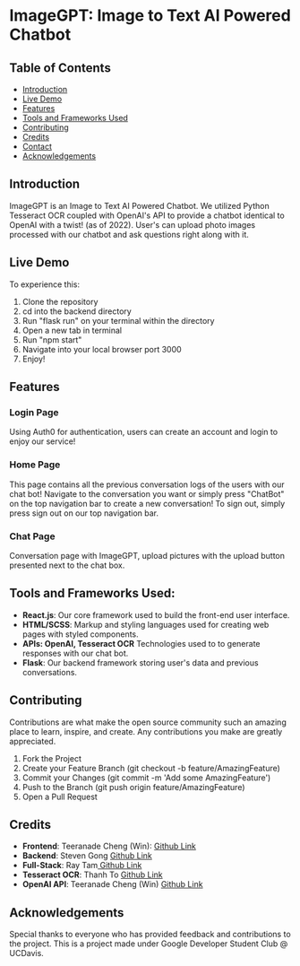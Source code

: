 # ImageGPT: Image to Text AI Powered Chatbot

## Table of Contents

- [Introduction](#introduction)
- [Live Demo](#live-demo)
- [Features](#features)
- [Tools and Frameworks Used](#tools-and-frameworks-used)
- [Contributing](#contributing)
- [Credits](#credits)
- [Contact](#contact)
- [Acknowledgements](#acknowledgements)

## Introduction

ImageGPT is an Image to Text AI Powered Chatbot. We utilized Python Tesseract OCR coupled with OpenAI's API to provide a chatbot identical to OpenAI with a twist! (as of 2022). User's can upload photo images processed with our chatbot and ask questions right along with it.

## Live Demo

To experience this:

1. Clone the repository
2. cd into the backend directory
3. Run "flask run" on your terminal within the directory
4. Open a new tab in terminal
5. Run "npm start"
6. Navigate into your local browser port 3000
7. Enjoy!

## Features

### Login Page

Using Auth0 for authentication, users can create an account and login to enjoy our service!

### Home Page

This page contains all the previous conversation logs of the users with our chat bot! Navigate to the conversation you want or simply press "ChatBot" on the top navigation bar to create a new conversation! To sign out, simply press sign out on our top navigation bar.

### Chat Page

Conversation page with ImageGPT, upload pictures with the upload button presented next to the chat box.

## Tools and Frameworks Used:

- **React.js**: Our core framework used to build the front-end user interface.
- **HTML/SCSS**: Markup and styling languages used for creating web pages with styled components.
- **APIs: OpenAI, Tesseract OCR** Technologies used to to generate responses with our chat bot.
- **Flask**: Our backend framework storing user's data and previous conversations.

## Contributing

Contributions are what make the open source community such an amazing place to learn, inspire, and create. Any contributions you make are greatly appreciated.

1. Fork the Project
2. Create your Feature Branch (git checkout -b feature/AmazingFeature)
3. Commit your Changes (git commit -m 'Add some AmazingFeature')
4. Push to the Branch (git push origin feature/AmazingFeature)
5. Open a Pull Request

## Credits

- **Frontend**: Teeranade Cheng (Win): <a href="https://github.com/winzamark123" target = "_blank"> Github Link </a>
- **Backend**: Steven Gong <a href="https://github.com/Roszillary" target = "_blank"> Github Link </a>
- **Full-Stack**: Ray Tam<a href="https://github.com/hdjekso" target = "_blank"> Github Link </a>
- **Tesseract OCR**: Thanh To <a href="https://github.com/thanhyto" target = "_blank"> Github Link </a>
- **OpenAI API**: Teeranade Cheng (Win) <a href="https://github.com/winzamark123" target = "_blank"> Github Link </a>

## Acknowledgements

Special thanks to everyone who has provided feedback and contributions to the project. This is a project made under Google Developer Student Club @ UCDavis.
